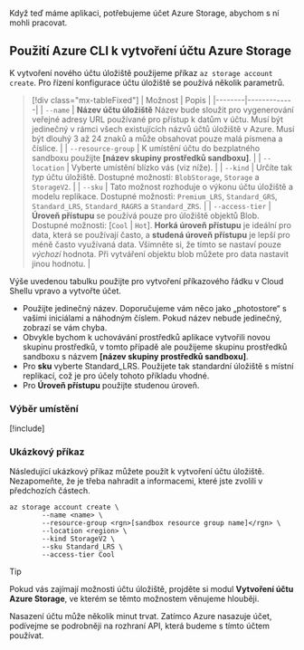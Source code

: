 Když teď máme aplikaci, potřebujeme účet Azure Storage, abychom s ní mohli pracovat.

## <a name="use-the-azure-cli-to-create-an-azure-storage-account"></a>Použití Azure CLI k vytvoření účtu Azure Storage

K vytvoření nového účtu úložiště použijeme příkaz `az storage account create`. Pro řízení konfigurace účtu úložiště se používá několik parametrů.

> [!div class="mx-tableFixed"]
> | Možnost | Popis |
> |--------|-------------|
> | `--name` | **Název účtu úložiště** Název bude sloužit pro vygenerování veřejné adresy URL používané pro přístup k datům v účtu. Musí být jedinečný v rámci všech existujících názvů účtů úložiště v Azure. Musí být dlouhý 3 až 24 znaků a může obsahovat pouze malá písmena a číslice. |
> | `--resource-group` | K umístění účtu do bezplatného sandboxu použijte **<rgn>[název skupiny prostředků sandboxu]</rgn>**. |
> | `--location` | Vyberte umístění blízko vás (viz níže). |
> | `--kind` | Určíte tak _typ_ účtu úložiště. Dostupné možnosti: `BlobStorage`, `Storage` a `StorageV2`. |
> | `--sku` | Tato možnost rozhoduje o výkonu účtu úložiště a modelu replikace. Dostupné možnosti: `Premium_LRS`, `Standard_GRS`, `Standard_LRS`, `Standard_RAGRS` a `Standard_ZRS`. |
> | `--access-tier` | **Úroveň přístupu** se používá pouze pro úložiště objektů Blob. Dostupné možnosti: [`Cool` \| `Hot`]. **Horká úroveň přístupu** je ideální pro data, která se používají často, a **studená úroveň přístupu** je lepší pro méně často využívaná data. Všimněte si, že tímto se nastaví pouze _výchozí_ hodnota. Při vytváření objektu blob můžete pro data nastavit jinou hodnotu. |
    
Výše uvedenou tabulku použijte pro vytvoření příkazového řádku v Cloud Shellu vpravo a vytvořte účet.
- Použijte jedinečný název. Doporučujeme vám něco jako „photostore“ s vašimi iniciálami a náhodným číslem. Pokud název nebude jedinečný, zobrazí se vám chyba.
- Obvykle bychom k uchovávání prostředků aplikace vytvořili novou skupinu prostředků, v tomto případě ale použijeme skupinu prostředků sandboxu s názvem **<rgn>[název skupiny prostředků sandboxu]</rgn>**.
- Pro **sku** vyberte Standard_LRS. Použijete tak standardní úložiště s místní replikací, což je pro účely tohoto příkladu vhodné.
- Pro **Úroveň přístupu** použijte studenou úroveň.

### <a name="selecting-a-location"></a>Výběr umístění
<!-- Resource selection -->
[!include[](../../../includes/azure-sandbox-regions-first-mention-note.md)]

### <a name="example-command"></a>Ukázkový příkaz

Následující ukázkový příkaz můžete použít k vytvoření účtu úložiště. Nezapomeňte, že je třeba nahradit <kbd><name></kbd> a <kbd><region></kbd> informacemi, které jste zvolili v předchozích částech.

```azurecli
az storage account create \
        --name <name> \
        --resource-group <rgn>[sandbox resource group name]</rgn> \
        --location <region> \
        --kind StorageV2 \
        --sku Standard_LRS \
        --access-tier Cool
```

> [!TIP]
> Pokud vás zajímají možnosti účtu úložiště, projděte si modul **Vytvoření účtu Azure Storage**, ve kterém se těmto možnostem věnujeme hlouběji.

Nasazení účtu může několik minut trvat. Zatímco Azure nasazuje účet, podívejme se podrobněji na rozhraní API, která budeme s tímto účtem používat.
